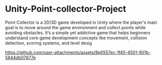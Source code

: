 # Unity-Point-collector-Project
Point Collector is a 2D/3D game developed in Unity where the player's main goal is to move around the game environment and collect points while avoiding obstacles. It’s a simple yet addictive game that helps beginners understand core game development concepts like movement, collision detection, scoring systems, and level desig


https://github.com/user-attachments/assets/8e6557ec-1f45-4501-901b-5844db07877e

